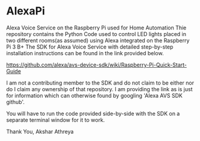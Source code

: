 # AlexaPi
Alexa Voice Service on the Raspberry Pi used for Home Automation
Thie repository contains the Python Code used to control LED lights placed in two different rooms(as assumed) using Alexa integrated on the Raspberry Pi 3 B+
The SDK for Alexa Voice Service with detailed step-by-step installation instructions can be found in the link provided below.

https://github.com/alexa/avs-device-sdk/wiki/Raspberry-Pi-Quick-Start-Guide

I am not a contributing member to the SDK and do not claim to be either nor do I claim any ownership of that repository.
I am providing the link as is just for information which can otherwise found by googling 'Alexa AVS SDK github'.


You will have to run the code provided side-by-side with the SDK on a separate terminal window for it to work.


Thank You,
Akshar Athreya
